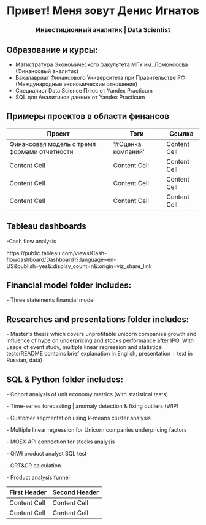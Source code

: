 <div id="header" align="center">
    <h1>Привет! Меня зовут Денис Игнатов</h1>
    <h3>Инвестиционный аналитик | Data Scientist</h3>
</div>

## Образование и курсы:
- Магистратура Экономического факультета МГУ им. Ломоносова (Финансовый аналитик)
- Бакалавриат Финансового Университета при Правительстве РФ (Международные экономические отношения)
- Специалист Data Science Плюс от Yandex Practicum 
- SQL для Аналитиков данных от Yandex Practicum 


## Примеры проектов в области финансов
| Проект        |Тэги           |Ссылка         |
| ------------- | ------------- | ------------- |
| Финансовая модель с тремя формами отчетности  | '#Оценка компаний'  | Content Cell  |
| Content Cell  | Content Cell  | Content Cell  |
| Content Cell  | Content Cell  | Content Cell  |  
| Content Cell  | Content Cell  | Content Cell  |

## Tableau dashboards
<p>-Cash flow analysis
<p>https://public.tableau.com/views/Cash-flowdashboard/Dashboard1?:language=en-US&publish=yes&:display_count=n&:origin=viz_share_link<p>
  
## Financial model folder includes:
<p>- Three statements financial model<p>
  
## Researches and presentations folder includes:
<p>- Master's thesis which covers unprofitable unicorn companies growth and influence of hype on underpricing and stocks performance after IPO. With usage of event study, multiple linear regression and statistical tests(README contains brief explanation in English, presentation + text in Russian, data)<p>
  
## SQL & Python folder includes:
<p>- Cohort analysis of unit economy metrics (with statistical tests)<p>
<p>- Time-series forecasting | anomaly detection & fixing outliers (WIP) <p>
<p>- Customer segmentation using k-means cluster analysis <p>
<p>- Multiple linear regression for Unicorn companies underpricing factors<p>
<p>- MOEX API connection for stocks analysis<p>
<p>- QIWI product analyst SQL test <p>
<p>- CRT&CR calculation <p>
<p>- Product analysis funnel<p>



| First Header  | Second Header |
| ------------- | ------------- |
| Content Cell  | Content Cell  |
| Content Cell  | Content Cell  |
  
  
